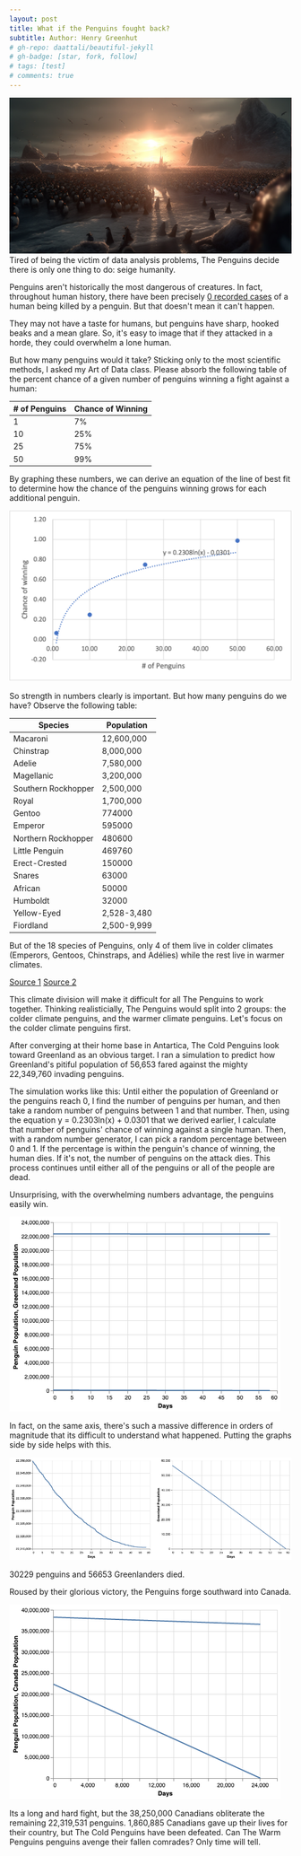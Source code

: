 ```yaml
---
layout: post
title: What if the Penguins fought back?
subtitle: Author: Henry Greenhut
# gh-repo: daattali/beautiful-jekyll
# gh-badge: [star, fork, follow]
# tags: [test]
# comments: true
---
```

![Penguin%](../assets/img/penguin_dramatic_image.png)
Tired of being the victim of data analysis problems, The Penguins decide there is only one thing to do: seige humanity.

Penguins aren't historically the most dangerous of creatures. In fact, throughout human history, there have been precisely [0 recorded cases](https://animalvivid.com/do-penguins-attack-humans/) of a human being killed by a penguin. But that doesn't mean it can't happen.

They may not have a taste for humans, but penguins have sharp, hooked beaks and a mean glare. So, it's easy to image that if they attacked in a horde, they could overwhelm a lone human.

But how many penguins would it take? Sticking only to the most scientific methods, I asked my Art of Data class. Please absorb the following table of the percent chance of a given number of penguins winning a fight against a human:

| # of Penguins | Chance of Winning |
|---------------|-------------------|
| 1             | 7%                |
| 10            | 25%               |
| 25            | 75%               |
| 50            | 99%               |

By graphing these numbers, we can derive an equation of the line of best fit to determine how the chance of the penguins winning grows for each additional penguin.

![Penguin%](../assets/img/penguin_percentages.png)

So strength in numbers clearly is important. But how many penguins do we have? Observe the following table:

| Species             | Population  |
|---------------------|-------------|
| Macaroni            | 12,600,000  |
| Chinstrap           | 8,000,000   |
| Adelie              | 7,580,000   |
| Magellanic          | 3,200,000   |
| Southern Rockhopper | 2,500,000   |
| Royal               | 1,700,000   |
| Gentoo              | 774000      |
| Emperor             | 595000      |
| Northern Rockhopper | 480600      |
| Little Penguin      | 469760      |
| Erect-Crested       | 150000      |
| Snares              | 63000       |
| African             | 50000       |
| Humboldt            | 32000       |
| Yellow-Eyed         | 2,528-3,480 |
| Fiordland           | 2,500-9,999 |

But of the 18 species of Penguins, only 4 of them live in colder climates (Emperors, Gentoos, Chinstraps, and Adélies) while the rest live in warmer climates.

[Source 1](https://247wallst.com/special-report/2019/04/23/how-many-penguins-are-in-existence-2/)
[Source 2](https://theconversation.com/curious-kids-how-can-penguins-stay-warm-in-the-freezing-cold-waters-of-antarctica-116831#:~:text=There%20are%20four%20species%20of,gentoos%2C%20chinstraps%2C%20and%20Ad%C3%A9lies.&text=All%20these%20penguins%20have%20special,extreme%20birds%20in%20the%20world.)

This climate division will make it difficult for all The Penguins to work together. Thinking realisticially, The Penguins would split into 2 groups: the colder climate penguins, and the warmer climate penguins. Let's focus on the colder climate penguins first.

After converging at their home base in Antartica, The Cold Penguins look toward Greenland as an obvious target. I ran a simulation to predict how Greenland's pitiful population of 56,653 fared against the mighty 22,349,760 invading penguins.

The simulation works like this: Until either the population of Greenland or the penguins reach 0, I find the number of penguins per human, and then take a random number of penguins between 1 and that number. Then, using the equation y = 0.2303ln(x) + 0.0301 that we derived earlier, I calculate that number of penguins' chance of winning against a single human. Then, with a random number generator, I can pick a random percentage between 0 and 1. If the percentage is within the penguin's chance of winning, the human dies. If it's not, the number of penguins on the attack dies. This process continues until either all of the penguins or all of the people are dead.

Unsurprising, with the overwhelming numbers advantage, the penguins easily win.

![Penguin%](../assets/img/big_pg.png)

In fact, on the same axis, there's such a massive difference in orders of magnitude that its difficult to understand what happened. Putting the graphs side by side helps with this.

![Penguin%](../assets/img/zoomed_pg.png)

30229 penguins and 56653 Greenlanders died.

Roused by their glorious victory, the Penguins forge southward into Canada.

![Penguin%](../assets/img/canada.png)

Its a long and hard fight, but the 38,250,000 Canadians obliterate the remaining 22,319,531 penguins. 1,860,885 Canadians gave up their lives for their country, but The Cold Penguins have been defeated. Can The Warm Penguins penguins avenge their fallen comrades? Only time will tell.
